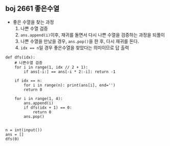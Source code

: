 ## boj 2661 좋은수열

- 좋은 수열을 찾는 과정
  1. 나쁜 수열 검증
  2. `ans.append(i)`이후, 재귀를 돌면서 다시 나쁜 수열을 검증하는 과정을 되풀이
  3. 나쁜 수열을 만났을 경우, `ans.pop()`을 한 후, 다시 재귀를 돈다.
  4. `idx == n`일 경우 좋은수열을 찾았다는 의미이므로 답 출력

```
def dfs(idx):
    # 나쁜수열 검증
    for i in range(1, idx // 2 + 1):
        if ans[-i:] == ans[-i * 2:-i]: return -1

    if idx == n:
        for i in range(n): print(ans[i], end='')
        return 0

    for i in range(1, 4):
        ans.append(i)
        if dfs(idx + 1) == 0:
            return 0
        ans.pop()


n = int(input())
ans = []
dfs(0)
```